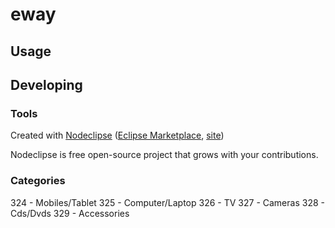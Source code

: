 

# eway



## Usage



## Developing



### Tools

Created with [Nodeclipse](https://github.com/Nodeclipse/nodeclipse-1)
 ([Eclipse Marketplace](http://marketplace.eclipse.org/content/nodeclipse), [site](http://www.nodeclipse.org))   

Nodeclipse is free open-source project that grows with your contributions.


### Categories

324 - Mobiles/Tablet
325 - Computer/Laptop
326 - TV
327 - Cameras
328 - Cds/Dvds
329 - Accessories
